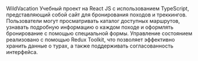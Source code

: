WildVacation
Учебный проект на React JS с использованием TypeScript, представляющий собой сайт для бронирования походов и треккингов. Пользователи могут просматривать каталог доступных маршрутов, узнавать подробную информацию о каждом походе и оформлять бронирование с помощью специальной формы. Управление состоянием реализовано с помощью Redux Toolkit, что позволяет эффективно хранить данные о турах, а также поддерживать согласованность интерфейса.
